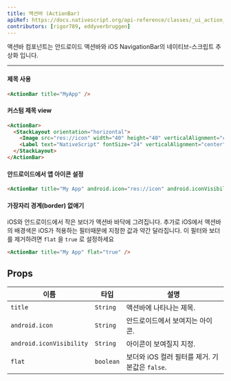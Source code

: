 ```yaml
---
title: 액션바 (ActionBar)
apiRef: https://docs.nativescript.org/api-reference/classes/_ui_action_bar_.actionbar
contributors: [rigor789, eddyverbruggen]
---
```


액션바 컴포넌트는 안드로이드 액션바와 iOS NavigationBar의 네이티브-스크립트 추상화 입니다.

---

#### 제목 사용

```html
<ActionBar title="MyApp" />
```

#### 커스텀 제목 view

```html
<ActionBar>
  <StackLayout orientation="horizontal">
    <Image src="res://icon" width="40" height="40" verticalAlignment="center" />
    <Label text="NativeScript" fontSize="24" verticalAlignment="center" />
  </StackLayout>
</ActionBar>
```

#### 안드로이드에서 앱 아이콘 설정

```html
<ActionBar title="My App" android.icon="res://icon" android.iconVisibility="always" />
```

#### 가장자리 경계(border) 없애기
iOS와 안드로이드에서 작은 보더가 액션바 바닥에 그려집니다.
추가로 iOS에서 액션바의 배경색은 iOS가 적용하는 필터때문에 지정한 값과 약간 달라집니다.
이 필터와 보더를 제거하려면 `flat` 을 `true` 로 설정하세요

```html
<ActionBar title="My App" flat="true" />
```

## Props

| 이름 | 타입 | 설명 |
|------|------|-------------|
| `title` | `String` | 액션바에 나타나는 제목.
| `android.icon` | `String` | 안드로이드에서 보여지는 아이콘.
| `android.iconVisibility` | `String` | 아이콘이 보여질지 지정.
| `flat` | `boolean` | 보더와 iOS 컬러 필터를 제거. 기본값은 `false`.
